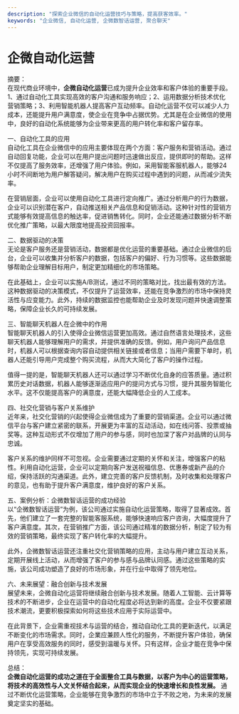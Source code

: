 ```yaml
---
description: "探索企业微信的自动化运营技巧与策略，提高获客效率。"
keywords: "企业微信, 自动化运营, 企微数智话运营, 聚合聊天"
---
```

# 企微自动化运营

摘要：  
在现代商业环境中，**企微自动化运营**已成为提升企业效率和客户体验的重要手段。1、通过自动化工具实现高效的客户沟通和服务响应；2、运用数据分析技术优化营销策略；3、利用智能机器人提高客户互动频率。自动化运营不仅可以减少人力成本，还能提升用户满意度，使企业在竞争中占据优势。尤其是在企业微信的使用中，良好的自动化系统能够为企业带来更高的用户转化率和客户留存率。

一、自动化工具的应用  
自动化工具在企业微信中的应用主要体现在两个方面：客户服务和营销活动。通过自动回复功能，企业可以在用户提出问题时迅速做出反应，提供即时的帮助。这样不仅提高了服务效率，还增强了用户体验。例如，采用智能客服机器人，能够24小时不间断地为用户解答疑问，解决用户在购买过程中遇到的问题，从而减少流失率。

在营销层面，企业可以使用自动化工具进行定向推广。通过分析用户的行为数据，企业可以识别潜在客户，自动推送相关产品信息和促销活动。这种针对性的营销方式能够有效提高信息的触达率，促进销售转化。同时，企业还能通过数据分析不断优化推广策略，以最大限度地提高投资回报率。

二、数据驱动的决策  
无论是客户服务还是营销活动，数据都是优化运营的重要基础。通过企业微信的后台，企业可以收集并分析客户的数据，包括客户的偏好、行为习惯等。这些数据能够帮助企业理解目标用户，制定更加精细化的市场策略。

在此基础上，企业可以实施A/B测试，通过不同的策略对比，找出最有效的方法。这种数据驱动的决策模式，不仅提升了运营效率，还能在竞争激烈的市场中保持灵活性与应变能力。此外，持续的数据监控也能帮助企业及时发现问题并快速调整策略，保障企业长久的可持续发展。

三、智能聊天机器人在企微中的作用  
智能聊天机器人的引入使得企业微信运营更加高效。通过自然语言处理技术，这些聊天机器人能够理解用户的需求，并提供准确的反馈。例如，用户询问产品信息时，机器人可以根据查询内容自动提供相关链接或者信息；当用户需要下单时，机器人还能引导用户完成整个购买流程，从而大大简化了客户的操作过程。

值得一提的是，智能聊天机器人还可以通过学习不断优化自身的应答质量。通过积累历史对话数据，机器人能够逐渐适应用户的提问方式与习惯，提升其服务智能化水平。这不仅能提高客户的满意度，还能大幅降低企业的人工成本。

四、社交化营销与客户关系维护  
近年来，社交化营销的兴起使得企业微信成为了重要的营销渠道。企业可以通过微信平台与客户建立紧密的联系，开展更为丰富的互动活动，如在线问答、投票或抽奖等。这种互动形式不仅增加了用户的参与感，同时也加深了客户对品牌的认同与忠诚。

客户关系的维护同样不可忽视。企业需要通过定期的关怀和关注，增强客户的粘性。利用自动化运营，企业可以定期向客户发送祝福信息、优惠券或新产品的介绍，保持活跃的沟通渠道。此外，建立完善的客户反馈机制，及时收集和处理客户的意见，也有助于提升客户满意度，维护良好的客户关系。

五、案例分析：企微数智话运营的成功经验  
以“企微数智话运营”为例，该公司通过实施自动化运营策略，取得了显著成效。首先，他们建立了一套完整的智能客服系统，能够快速响应客户咨询，大幅度提升了客户满意度。其次，在营销推广方面，该公司通过精准的数据分析，制定了较为有效的营销策略，最终实现了客户转化率的大幅提升。

此外，企微数智话运营还注重社交化营销策略的应用，主动与用户建立互动关系，定期开展线上活动，从而增强了客户的参与感与品牌认同感。通过这些策略的实施，该公司成功塑造了良好的市场形象，并在行业中取得了领先地位。

六、未来展望：融合创新与技术发展  
展望未来，企微自动化运营将继续融合创新与技术发展。随着人工智能、云计算等技术的不断进步，企业在运营中的自动化程度必将达到新的高度。企业不仅要紧跟技术潮流，更要积极探索如何将这些技术应用于实际运营中。

在此背景下，企业需重视技术与运营的结合，推动自动化工具的更新迭代，以满足不断变化的市场需求。同时，企業应兼顾人性化的服务，不断提升客户体验，确保用户在享受高效服务的同时，感受到温暖与关怀。只有这样，企业才能在竞争中保持领先，实现可持续发展。

总结：  
**企微自动化运营的成功之道在于全面整合工具与数据，以客户为中心的运营策略，将技术的高效性与人文关怀结合起来，从而实现企业的快速增长和良性发展。** 通过不断优化运营策略，企业能够在竞争激烈的市场中立于不败之地，为未来的发展奠定坚实的基础。
